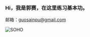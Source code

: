 

### Hi，我是郭赛，在这里练习基本功。
邮箱：guosainpu@gmail.com



![SOHO](https://tva1.sinaimg.cn/large/006y8mN6ly1g924tzerroj31400u0k1s.jpg)


